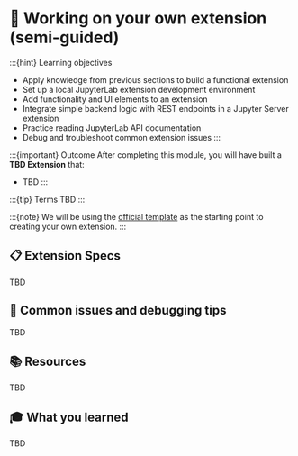 # 🧩 Working on your own extension (semi-guided)

:::{hint} Learning objectives
- Apply knowledge from previous sections to build a functional extension
- Set up a local JupyterLab extension development environment
- Add functionality and UI elements to an extension
- Integrate simple backend logic with REST endpoints in a Jupyter Server extension
- Practice reading JupyterLab API documentation
- Debug and troubleshoot common extension issues
:::

:::{important} Outcome
After completing this module, you will have built a **TBD Extension** that:

- TBD
:::

:::{tip} Terms
TBD
:::


:::{note}
We will be using the [official template](https://github.com/jupyterlab/extension-template) as the starting point to creating your own extension.
:::

## 📋 Extension Specs
TBD

## 🐛 Common issues and debugging tips
TBD

## 📚 Resources
TBD

## 🎓 What you learned
TBD
